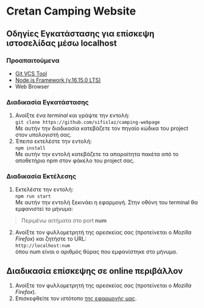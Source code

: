 # Cretan Camping Website

## Οδηγίες Εγκατάστασης για επίσκεψη ιστοσελίδας μέσω localhost

### Προαπαιτούμενα
* [Git VCS Tool](https://git-scm.com/downloads "Κατεβάστε το Git")
* [Node.js Framework (v.16.15.0 LTS)](https://nodejs.org/en/download/ "Κατεβάστε το node.js")
* Web Browser

### Διαδικασία Εγκατάστασης
1. Ανοίξτε ένα _terminal_ και γράψτε την εντολή:<br>
`git clone https://github.com/sifislaz/camping-webpage`<br>
Με αυτήν την διαδικασία κατεβάζετε τον πηγαίο κώδικα του project στον υπολογιστή σας.
2. Έπειτα εκτελέστε την εντολή:<br>
`npm install`<br>
Με αυτήν την εντολή κατεβάζετε τα απαραίτητα πακέτα από το αποθετήριο npm στον φάκελο του project σας.

### Διαδικασία Εκτέλεσης
1. Εκτελέστε την εντολή:<br>
`npm run start`<br>
Με αυτήν την εντολή ξεκινάει η εφαρμογή. Στην οθόνη του terminal θα εμφανιστεί το μήνυμα:<br>
>Περιμένω αιτήματα στο port **num**
2. Ανοίξτε τον φυλλομετρητή της αρεσκείας σας (προτείνεται ο _Mozilla Firefox_) και ζητήστε το URL:<br>
`http://localhost:num`<br>
όπου num είναι ο αριθμός θύρας που εμφανίστηκε στο μήνυμα.

## Διαδικασία επίσκεψης σε online περιβάλλον
1. Ανοίξτε τον φυλλομετρητή της αρεσκείας σας (προτείνεται ο _Mozilla Firefox_).
2. Επισκεφθείτε τον ιστότοπο [της εφαρμογής μας](https://cretan-camping.herokuapp.com "Cretan Camping").